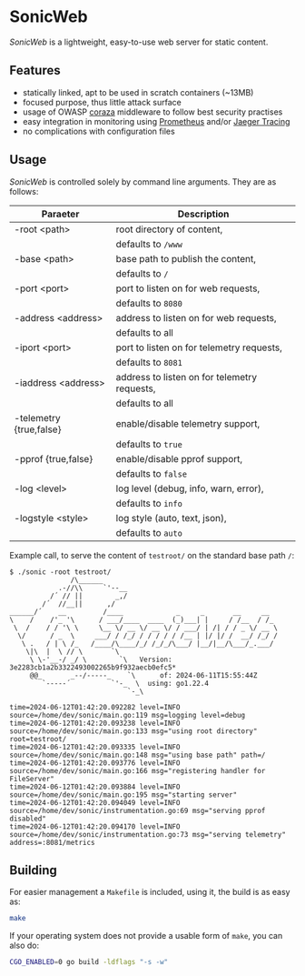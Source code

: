 SonicWeb
========

*SonicWeb* is a lightweight, easy-to-use web server for static content.

Features
--------

* statically linked, apt to be used in scratch containers (~13MB)
* focused purpose, thus little attack surface
* usage of OWASP [coraza](https://github.com/corazawaf/coraza) middleware
  to follow best security practises
* easy integration in monitoring using [Prometheus](prometheus.io) and/or
  [Jaeger Tracing](jaegertracing.io)
* no complications with configuration files

Usage
-----

*SonicWeb* is controlled solely by command line arguments. They are as follows:

| Paraeter                | Description                                  |
|-------------------------|----------------------------------------------|
| -root      \<path\>     | root directory of content,                   |
|                         | defaults to `/www`                           |
| -base      \<path\>     | base path to publish the content,            |
|                         | defaults to `/`                              |
| -port      \<port\>     | port to listen on for web requests,          |
|                         | defaults to `8080`                           |
| -address   \<address\>  | address to listen on for web requests,       |
|                         | defaults to all                              |
| -iport     \<port\>     | port to listen on for telemetry requests,    |
|                         | defaults to `8081`                           |
| -iaddress  \<address\>  | address to listen on for telemetry requests, |
|                         | defaults to all                              |
| -telemetry {true,false} | enable/disable telemetry support,            |
|                         | defaults to `true`                           |
| -pprof     {true,false} | enable/disable pprof support,                |
|                         | defaults to `false`                          |
| -log       \<level\>    | log level (debug, info, warn, error),        |
|                         | defaults to `info`                           |
| -logstyle  \<style\>    | log style (auto, text, json),                |
|                         | defaults to `auto`                           |

Example call, to serve the content of `testroot/` on the standard base path `/`:

```
$ ./sonic -root testroot/
               /\______
            .-//\\     `'--__
          /´ // ||        _,/
        /´  //__||      ,/
______/´    __         /____             _     _       __     __
\    /    /'_ '\      / ___/____  ____  (_)___| |     / /__  / /_
 \  /    / / '\ \     \__ \/ __ \/ __ \/ / ___/ | /| / / _ \/ __ \
  \/      / _  \     ___/ / /_/ / / / / / /__ | |/ |/ /  __/ /_/ /
   \ .   / | \ /_   /____/\____/_/ /_/_/\___/ |__/|__/\___/_.___/
    \|\  |  \ // \       `\
     \ \-'__-/ _/ \        `\   Version: 3e2283cb1a2b3322493002265b9f932aecb0efc5*
     @@_       _--/-----_    `\      of: 2024-06-11T15:55:44Z
        `-----´          `'-_  \  using: go1.22.4
                             `-_\

time=2024-06-12T01:42:20.092282 level=INFO source=/home/dev/sonic/main.go:119 msg=logging level=debug
time=2024-06-12T01:42:20.093238 level=INFO source=/home/dev/sonic/main.go:133 msg="using root directory" root=testroot/
time=2024-06-12T01:42:20.093335 level=INFO source=/home/dev/sonic/main.go:148 msg="using base path" path=/
time=2024-06-12T01:42:20.093776 level=INFO source=/home/dev/sonic/main.go:166 msg="registering handler for FileServer"
time=2024-06-12T01:42:20.093884 level=INFO source=/home/dev/sonic/main.go:195 msg="starting server"
time=2024-06-12T01:42:20.094049 level=INFO source=/home/dev/sonic/instrumentation.go:69 msg="serving pprof disabled"
time=2024-06-12T01:42:20.094170 level=INFO source=/home/dev/sonic/instrumentation.go:73 msg="serving telemetry" address=:8081/metrics
```

Building
--------

For easier management a `Makefile` is included, using it, the build is as easy as:

```sh
make
```

If your operating system does not provide a usable form of `make`, you can also do:

```sh
CGO_ENABLED=0 go build -ldflags "-s -w"
```
